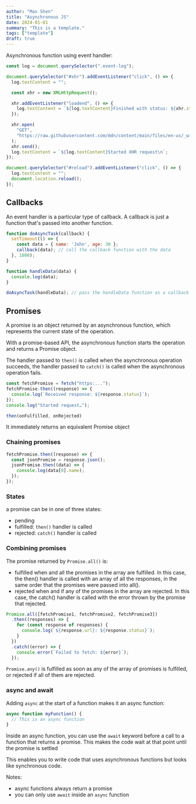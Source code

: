 ```yaml
---
author: "Max Shen"
title: "Asynchronous JS"
date: 2024-01-01
summary: "This is a template."
tags: ["template"]
draft: true
---
```


Asynchronous function using event handler:
```javascript
const log = document.querySelector(".event-log");

document.querySelector("#xhr").addEventListener("click", () => {
  log.textContent = "";

  const xhr = new XMLHttpRequest();

  xhr.addEventListener("loadend", () => {
    log.textContent = `${log.textContent}Finished with status: ${xhr.status}`;
  });

  xhr.open(
    "GET",
    "https://raw.githubusercontent.com/mdn/content/main/files/en-us/_wikihistory.json"
  );
  xhr.send();
  log.textContent = `${log.textContent}Started XHR request\n`;
});

document.querySelector("#reload").addEventListener("click", () => {
  log.textContent = "";
  document.location.reload();
});
```

## Callbacks

An event handler is a particular type of callback. A callback is just a function that's passed into another function.

```javascript
function doAsyncTask(callback) {
  setTimeout(() => {
    const data = { name: 'John', age: 30 };
    callback(data); // call the callback function with the data
  }, 1000);
}

function handleData(data) {
  console.log(data);
}

doAsyncTask(handleData); // pass the handleData function as a callback
```


## Promises

A promise is an object returned by an asynchronous function, which represents the current state of the operation.

With a promise-based API, the asynchronous function starts the operation and returns a Promise object.

The handler passed to `then()` is called when the asynchronous operation succeeds, the handler passed to `catch()` is called when the asynchronous operation fails.

```javascript
const fetchPromise = fetch("https:...");
fetchPromise.then((response) => {
  console.log(`Received response: ${response.status}`);
});
console.log("Started request…");
```

```javascript
then(onFulfilled, onRejected)
```
It immediately returns an equivalent Promise object

### Chaining promises

```javascript
fetchPromise.then((response) => {
  const jsonPromise = response.json();
  jsonPromise.then((data) => {
    console.log(data[0].name);
  });
});
```

### States

a promise can be in one of three states:
- pending
- fulfilled: `then()` handler is called
- rejected: `catch()` handler is called

### Combining promises

The promise returned by `Promise.all()` is:

- fulfilled when and all the promises in the array are fulfilled. In this case, the then() handler is called with an array of all the responses, in the same order that the promises were passed into all().
- rejected when and if any of the promises in the array are rejected. In this case, the catch() handler is called with the error thrown by the promise that rejected.

```javascript
Promise.all([fetchPromise1, fetchPromise2, fetchPromise3])
  .then((responses) => {
    for (const response of responses) {
      console.log(`${response.url}: ${response.status}`);
    }
  })
  .catch((error) => {
    console.error(`Failed to fetch: ${error}`);
  });
```

`Promise.any()` is fulfilled as soon as any of the array of promises is fulfilled, or rejected if all of them are rejected.

### async and await

Adding `async` at the start of a function makes it an async function:
```javascript
async function myFunction() {
  // This is an async function
}
```

Inside an async function, you can use the `await` keyword before a call to a function that returns a promise. This makes the code wait at that point until the promise is settled

This enables you to write code that uses asynchronous functions but looks like synchronous code.

Notes:
- async functions always return a promise
- you can only use `await` inside an `async` function
